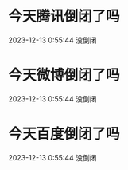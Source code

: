 # 今天腾讯倒闭了吗

2023-12-13 0:55:44 没倒闭

# 今天微博倒闭了吗

2023-12-13 0:55:44 没倒闭

# 今天百度倒闭了吗

2023-12-13 0:55:44 没倒闭

